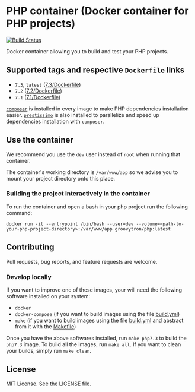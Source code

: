 # PHP container (Docker container for PHP projects)

[![Build Status](https://travis-ci.org/groovytron/php-container.svg?branch=master)](https://travis-ci.org/groovytron/php-container)

Docker container allowing you to build and test your PHP projects.

## Supported tags and respective `Dockerfile` links

- `7.3`, `latest` ([7.3/Dockerfile](https://github.com/groovytron/php-container/blob/master/7.3/Dockerfile))
- `7.2` ([7.2/Dockerfile](https://github.com/groovytron/php-container/blob/master/7.2/Dockerfile))
- `7.1` ([7.1/Dockerfile](https://github.com/groovytron/php-container/blob/master/7.1/Dockerfile))

[`composer`](https://getcomposer.org) is installed in every image to make PHP dependencies installation easier.
[`prestissimo`](https://github.com/hirak/prestissimo) is also installed to parallelize and speed up dependencies installation with `composer`.

## Use the container

We recommend you use the `dev` user instead of `root` when running that container.

The container's working directory is `/var/www/app` so we advise you to mount your project directory onto this place.

### Building the project interactively in the container

To run the container and open a bash in your php project run the following command:

`docker run -it --entrypoint /bin/bash --user=dev --volume=<path-to-your-php-project-directory>:/var/www/app groovytron/php:latest`

## Contributing

Pull requests, bug reports, and feature requests are welcome.

### Develop locally

If you want to improve one of these images, your will need the following software installed on your system:

- `docker`
- `docker-compose` (if you want to build images using the file [build.yml](https://github.com/groovytron/php-container/blob/master/build.yml))
- `make` (if you want to build images using the file [build.yml](https://github.com/groovytron/php-container/blob/master/build.yml) and abstract from it with the [Makefile](https://github.com/groovytron/php-container/blob/master/Makefile))

Once you have the above softwares installed, run `make php7.3` to build the `php7.3` image.
To build all the images, run `make all`.
If you want to clean your builds, simply run `make clean`.

## License

MIT License. See the LICENSE file.
